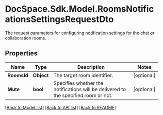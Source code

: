# DocSpace.Sdk.Model.RoomsNotificationsSettingsRequestDto
The request parameters for configuring notification settings for the chat or collaboration rooms.

## Properties

Name | Type | Description | Notes
------------ | ------------- | ------------- | -------------
**RoomsId** | **Object** | The target room identifier. | [optional] 
**Mute** | **bool** | Specifies whether the notifications will be delivered to the specified room or not. | [optional] 

[[Back to Model list]](../README.md#documentation-for-models) [[Back to API list]](../README.md#documentation-for-api-endpoints) [[Back to README]](../README.md)


